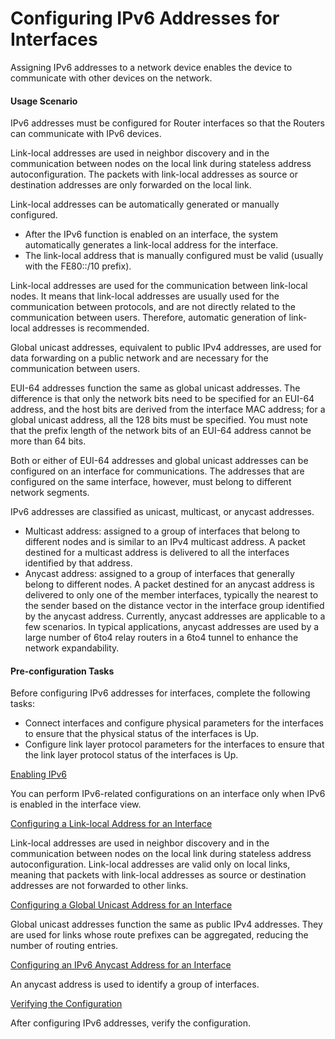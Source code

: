 Configuring IPv6 Addresses for Interfaces
=========================================

Assigning IPv6 addresses to a network device enables the device to communicate with other devices on the network.

#### Usage Scenario

IPv6 addresses must be configured for Router interfaces so that the Routers can communicate with IPv6 devices.

Link-local addresses are used in neighbor discovery and in the communication between nodes on the local link during stateless address autoconfiguration. The packets with link-local addresses as source or destination addresses are only forwarded on the local link.

Link-local addresses can be automatically generated or manually configured.

* After the IPv6 function is enabled on an interface, the system automatically generates a link-local address for the interface.
* The link-local address that is manually configured must be valid (usually with the FE80::/10 prefix).

Link-local addresses are used for the communication between link-local nodes. It means that link-local addresses are usually used for the communication between protocols, and are not directly related to the communication between users. Therefore, automatic generation of link-local addresses is recommended.

Global unicast addresses, equivalent to public IPv4 addresses, are used for data forwarding on a public network and are necessary for the communication between users.

EUI-64 addresses function the same as global unicast addresses. The difference is that only the network bits need to be specified for an EUI-64 address, and the host bits are derived from the interface MAC address; for a global unicast address, all the 128 bits must be specified. You must note that the prefix length of the network bits of an EUI-64 address cannot be more than 64 bits.

Both or either of EUI-64 addresses and global unicast addresses can be configured on an interface for communications. The addresses that are configured on the same interface, however, must belong to different network segments.

IPv6 addresses are classified as unicast, multicast, or anycast addresses.

* Multicast address: assigned to a group of interfaces that belong to different nodes and is similar to an IPv4 multicast address. A packet destined for a multicast address is delivered to all the interfaces identified by that address.
* Anycast address: assigned to a group of interfaces that generally belong to different nodes. A packet destined for an anycast address is delivered to only one of the member interfaces, typically the nearest to the sender based on the distance vector in the interface group identified by the anycast address. Currently, anycast addresses are applicable to a few scenarios. In typical applications, anycast addresses are used by a large number of 6to4 relay routers in a 6to4 tunnel to enhance the network expandability.

#### Pre-configuration Tasks

Before configuring IPv6 addresses for interfaces, complete the following tasks:

* Connect interfaces and configure physical parameters for the interfaces to ensure that the physical status of the interfaces is Up.
* Configure link layer protocol parameters for the interfaces to ensure that the link layer protocol status of the interfaces is Up.


[Enabling IPv6](../../../../software/nev8r10_vrpv8r16/user/vrp/dc_vrp_ipv6_cfg_0004.html)

You can perform IPv6-related configurations on an interface only when IPv6 is enabled in the interface view.

[Configuring a Link-local Address for an Interface](../../../../software/nev8r10_vrpv8r16/user/vrp/dc_vrp_ipv6_cfg_0005.html)

Link-local addresses are used in neighbor discovery and in the communication between nodes on the local link during stateless address autoconfiguration. Link-local addresses are valid only on local links, meaning that packets with link-local addresses as source or destination addresses are not forwarded to other links.

[Configuring a Global Unicast Address for an Interface](../../../../software/nev8r10_vrpv8r16/user/vrp/dc_vrp_ipv6_cfg_0006.html)

Global unicast addresses function the same as public IPv4 addresses. They are used for links whose route prefixes can be aggregated, reducing the number of routing entries.

[Configuring an IPv6 Anycast Address for an Interface](../../../../software/nev8r10_vrpv8r16/user/vrp/dc_vrp_ipv6_cfg_2000.html)

An anycast address is used to identify a group of interfaces.

[Verifying the Configuration](../../../../software/nev8r10_vrpv8r16/user/vrp/dc_vrp_ipv6_cfg_0007.html)

After configuring IPv6 addresses, verify the configuration.